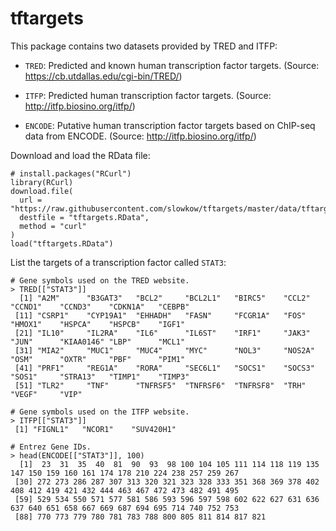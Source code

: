 # tftargets

This package contains two datasets provided by TRED and ITFP:

* `TRED`: Predicted and known human transcription factor targets. (Source:
  https://cb.utdallas.edu/cgi-bin/TRED/)

* `ITFP`: Predicted human transcription factor targets. (Source:
  http://itfp.biosino.org/itfp/)

* `ENCODE`: Putative human transcription factor targets based on ChIP-seq data
  from ENCODE. (Source: http://itfp.biosino.org/itfp/)

Download and load the RData file:

```{r}
# install.packages("RCurl")
library(RCurl)
download.file(
  url = "https://raw.githubusercontent.com/slowkow/tftargets/master/data/tftargets.RData",
  destfile = "tftargets.RData",
  method = "curl"
)
load("tftargets.RData")
```

List the targets of a transcription factor called `STAT3`:

```{r}
# Gene symbols used on the TRED website.
> TRED[["STAT3"]]
  [1] "A2M"      "B3GAT3"   "BCL2"     "BCL2L1"   "BIRC5"    "CCL2"     "CCND1"    "CCND3"    "CDKN1A"   "CEBPB"   
 [11] "CSRP1"    "CYP19A1"  "EHHADH"   "FASN"     "FCGR1A"   "FOS"      "HMOX1"    "HSPCA"    "HSPCB"    "IGF1"    
 [21] "IL10"     "IL2RA"    "IL6"      "IL6ST"    "IRF1"     "JAK3"     "JUN"      "KIAA0146" "LBP"      "MCL1"    
 [31] "MIA2"     "MUC1"     "MUC4"     "MYC"      "NOL3"     "NOS2A"    "OSM"      "OXTR"     "PBF"      "PIM1"    
 [41] "PRF1"     "REG1A"    "RORA"     "SEC6L1"   "SOCS1"    "SOCS3"    "SOS1"     "STRA13"   "TIMP1"    "TIMP3"   
 [51] "TLR2"     "TNF"      "TNFRSF5"  "TNFRSF6"  "TNFRSF8"  "TRH"      "VEGF"     "VIP" 

# Gene symbols used on the ITFP website.
> ITFP[["STAT3"]]
 [1] "FIGNL1"   "NCOR1"    "SUV420H1"

# Entrez Gene IDs.
> head(ENCODE[["STAT3"]], 100)
  [1]  23  31  35  40  81  90  93  98 100 104 105 111 114 118 119 135 147 150 159 160 161 174 178 210 224 238 257 259 267
 [30] 272 273 286 287 307 313 320 321 323 328 333 351 368 369 378 402 408 412 419 421 432 444 463 467 472 473 482 491 495
 [59] 529 534 550 571 577 581 586 593 596 597 598 602 622 627 631 636 637 640 651 658 667 669 687 694 695 714 740 752 753
 [88] 770 773 779 780 781 783 788 800 805 811 814 817 821
```
